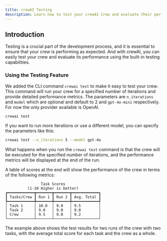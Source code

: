 ```yaml
---
title: crewAI Testing
description: Learn how to test your crewAI Crew and evaluate their performance.
---
```


## Introduction

Testing is a crucial part of the development process, and it is essential to ensure that your crew is performing as expected. And with crewAI, you can easily test your crew and evaluate its performance using the built-in testing capabilities.

### Using the Testing Feature

We added the CLI command `crewai test` to make it easy to test your crew. This command will run your crew for a specified number of iterations and provide detailed performance metrics.
The parameters are `n_iterations` and `model` which are optional and default to 2 and `gpt-4o-mini` respectively. For now the only provider available is OpenAI.

```bash
crewai test
```

If you want to run more iterations or use a different model, you can specify the parameters like this:

```bash
crewai test --n_iterations 5 --model gpt-4o
```

What happens when you run the `crewai test` command is that the crew will be executed for the specified number of iterations, and the performance metrics will be displayed at the end of the run.

A table of scores at the end will show the performance of the crew in terms of the following metrics:
```
                Task Scores
          (1-10 Higher is better)
┏━━━━━━━━━━━━┳━━━━━━━┳━━━━━━━┳━━━━━━━━━━━━┓
┃ Tasks/Crew ┃ Run 1 ┃ Run 2 ┃ Avg. Total ┃
┡━━━━━━━━━━━━╇━━━━━━━╇━━━━━━━╇━━━━━━━━━━━━┩
│ Task 1     │ 10.0  │ 9.0   │ 9.5        │
│ Task 2     │ 9.0   │ 9.0   │ 9.0        │
│ Crew       │ 9.5   │ 9.0   │ 9.2        │
└────────────┴───────┴───────┴────────────┘
```

The example above shows the test results for two runs of the crew with two tasks, with the average total score for each task and the crew as a whole.

